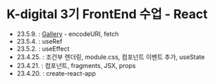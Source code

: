 # K-digital 3기 FrontEnd 수업 - React

- 23.5.9. : [Gallery](https://gallery-3073e.firebaseapp.com/) - encodeURI, fetch 
- 23.5.4. : useRef
- 23.5.2. : useEffect
- 23.4.25. : 조건부 렌더링, module.css, 컴포넌트 이벤트 추가, useState
- 23.4.21. : 컴포넌트, fragments, JSX, props
- 23.4.20. : create-react-app
